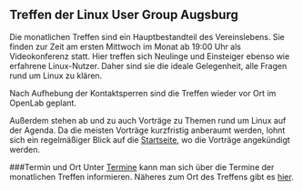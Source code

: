 ## Treffen der Linux User Group Augsburg

Die monatlichen Treffen sind ein Hauptbestandteil des Vereinslebens. 
Sie finden zur Zeit am ersten Mittwoch im Monat ab 19:00 Uhr als Videokonferenz statt.
Hier treffen sich Neulinge und Einsteiger ebenso wie erfahrene Linux-Nutzer. 
Daher sind sie die ideale Gelegenheit, alle Fragen rund um Linux zu klären.

Nach Aufhebung der Kontaktsperren sind die Treffen wieder vor Ort im OpenLab geplant.   
  
Außerdem stehen ab und zu auch Vorträge zu Themen rund um Linux auf der Agenda. 
Da die meisten Vorträge kurzfristig anberaumt werden, 
lohnt sich ein regelmäßiger Blick auf die [Startseite](/start/), wo die Vorträge angekündigt werden.

###Termin und Ort
Unter [Termine](/Treffen/Termine/) kann man sich über die Termine der monatlichen Treffen 
informieren. Näheres zum Ort des Treffens gibt es [hier](/Treffen/Treffpunkt/). 
